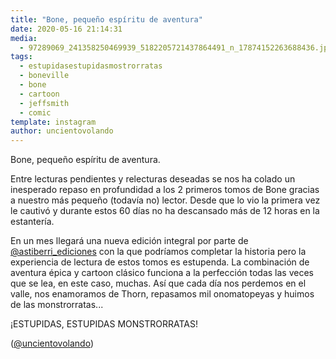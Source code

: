 ```yaml
---
title: "Bone, pequeño espíritu de aventura"
date: 2020-05-16 21:14:31
media: 
  - 97289069_241358250469939_5182205721437864491_n_17874152263688436.jpg
tags: 
  - estupidasestupidasmostrorratas
  - boneville
  - bone
  - cartoon
  - jeffsmith
  - comic
template: instagram
author: uncientovolando
---
```


Bone, pequeño espíritu de aventura.


Entre lecturas pendientes y relecturas deseadas se nos ha colado un inesperado repaso en profundidad a los 2 primeros tomos de Bone gracias a nuestro más pequeño (todavía no) lector. Desde que lo vio la primera vez le cautivó y durante estos 60 días no ha descansado más de 12 horas en la estantería.


En un mes llegará una nueva edición integral por parte de [@astiberri_ediciones](https://instagram.com/astiberri_ediciones) con la que podríamos completar la historia pero la experiencia de lectura de estos tomos es estupenda. La combinación de aventura épica y cartoon clásico funciona a la perfección todas las veces que se lea, en este caso, muchas. Así que cada día nos perdemos en el valle, nos enamoramos de Thorn, repasamos mil onomatopeyas y huimos de las monstrorratas...


¡ESTUPIDAS, ESTUPIDAS MONSTRORRATAS!


([@uncientovolando](https://instagram.com/uncientovolando))







